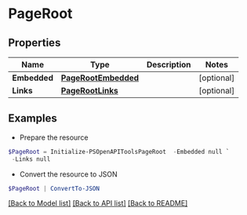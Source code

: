 # PageRoot
## Properties

Name | Type | Description | Notes
------------ | ------------- | ------------- | -------------
**Embedded** | [**PageRootEmbedded**](PageRootEmbedded.md) |  | [optional] 
**Links** | [**PageRootLinks**](PageRootLinks.md) |  | [optional] 

## Examples

- Prepare the resource
```powershell
$PageRoot = Initialize-PSOpenAPIToolsPageRoot  -Embedded null `
 -Links null
```

- Convert the resource to JSON
```powershell
$PageRoot | ConvertTo-JSON
```

[[Back to Model list]](../README.md#documentation-for-models) [[Back to API list]](../README.md#documentation-for-api-endpoints) [[Back to README]](../README.md)


